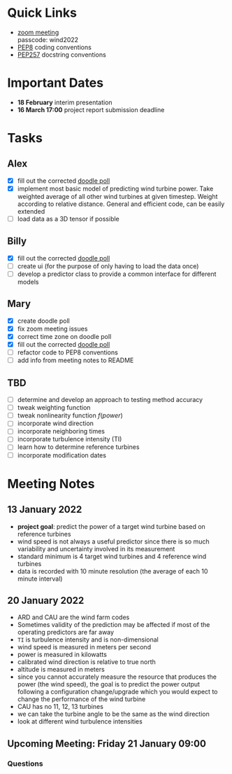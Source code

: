 # Quick Links
- [zoom meeting](https://ed-ac-uk.zoom.us/j/87477169710)  
  passcode: wind2022
- [PEP8](https://www.python.org/dev/peps/pep-0008/) coding conventions
- [PEP257](https://www.python.org/dev/peps/pep-0257/) docstring conventions

# Important Dates
- **18 February** interim presentation
- **16 March 17:00** project report submission deadline

# Tasks
## Alex
- [x] fill out the corrected [doodle poll](https://doodle.com/poll/envaniqyhsn8crah?utm_source=poll&utm_medium=link)
- [x] implement most basic model of predicting wind turbine power. Take weighted average of all other wind turbines at given timestep. Weight according to relative distance. General and efficient code, can be easily extended
- [ ] load data as a 3D tensor if possible

## Billy
- [x] fill out the corrected [doodle poll](https://doodle.com/poll/envaniqyhsn8crah?utm_source=poll&utm_medium=link)
- [ ] create ui (for the purpose of only having to load the data once)
- [ ] develop a predictor class to provide a common interface for different models

## Mary
- [x] create doodle poll
- [x] fix zoom meeting issues
- [x] correct time zone on doodle poll
- [x] fill out the corrected [doodle poll](https://doodle.com/poll/envaniqyhsn8crah?utm_source=poll&utm_medium=link)
- [ ] refactor code to PEP8 conventions
- [ ] add info from meeting notes to README

## TBD
- [ ] determine and develop an approach to testing method accuracy
- [ ] tweak weighting function
- [ ] tweak nonlinearity function $f(power)$
- [ ] incorporate wind direction
- [ ] incorporate neighboring times
- [ ] incorporate turbulence intensity (TI)
- [ ] learn how to determine reference turbines
- [ ] incorporate modification dates

# Meeting Notes
## 13 January 2022
- **project goal**: predict the power of a target wind turbine based on reference turbines
- wind speed is not always a useful predictor since there is so much variability and uncertainty involved in its measurement
- standard minimum is 4 target wind turbines and 4 reference wind turbines
- data is recorded with 10 minute resolution (the average of each 10 minute interval)

## 20 January 2022
- ARD and CAU are the wind farm codes
- Sometimes validity of the prediction may be affected if most of the operating predictors are far away
- `TI` is turbulence intensity and is non-dimensional
- wind speed is measured in meters per second
- power is measured in kilowatts
- calibrated wind direction is relative to true north
- altitude is measured in meters
- since you cannot accurately measure the resource that produces the power (the wind speed), the goal is to predict the power output following a configuration change/upgrade which you would expect to change the performance of the wind turbine
- CAU has no 11, 12, 13 turbines
- we can take the turbine angle to be the same as the wind direction
- look at different wind turbulence intensities

## Upcoming Meeting: Friday 21 January 09:00
### Questions
